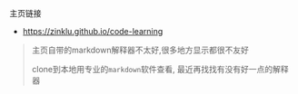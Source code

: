 主页链接

- https://zinklu.github.io/code-learning

> 主页自带的markdown解释器不太好,很多地方显示都很不友好
> 
> clone到本地用专业的`markdown`软件查看, 最近再找找有没有好一点的解释器